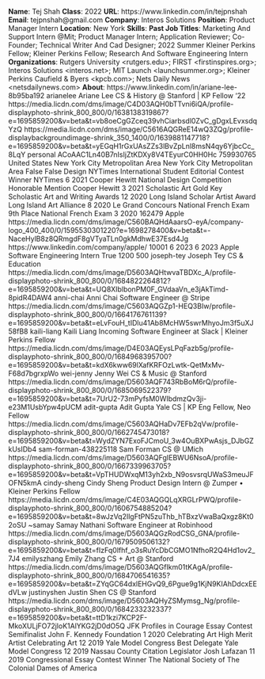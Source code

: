 **Name**: Tej Shah
**Class**: 2022
**URL**: https://www\.linkedin\.com/in/tejpnshah
**Email**: tejpnshah@gmail\.com
**Company**: Interos Solutions
**Position**: Product Manager Intern
**Location**: New York
**Skills**: 
**Past Job Titles**: Marketing And Support Intern @Mit; Product Manager Intern; Application Reviewer; Co\-Founder; Technical Writer And Cad Designer; 2022 Summer Kleiner Perkins Fellow; Kleiner Perkins Fellow; Research And Software Engineering Intern
**Organizations**: Rutgers University <rutgers\.edu>; FIRST <firstinspires\.org>; Interos Solutions <interos\.net>; MIT Launch <launchsummer\.org>; Kleiner Perkins Caufield & Byers <kpcb\.com>; Nets Daily News <netsdailynews\.com>
**About**: https://www\.linkedin\.com/in/ariane\-lee\-8b95ba192 arianelee Ariane Lee CS & History @ Stanford | KP Fellow ‘22 https://media\.licdn\.com/dms/image/C4D03AQH0bTTvni6iQA/profile\-displayphoto\-shrink\_800\_800/0/1638138319867?e=1695859200&v=beta&t=vb8oeCgGZceq39vhCiarbsdl0ZvC\_gDgxLEvxsdqYzQ https://media\.licdn\.com/dms/image/C5616AQGReE14wQ3ZQg/profile\-displaybackgroundimage\-shrink\_350\_1400/0/1639881147718?e=1695859200&v=beta&t=yEGqH1rGxUAsZZs3lBvZpLnl8msN4qy6YjbcCc\_8LqY personal ACoAAC1Ln40B7nIsIjZtKDXy8V4TEyurC0HH0Hc 759930765 United States New York City Metropolitan Area New York City Metropolitan Area False False Design NYTimes International Student Editorial Contest Winner  NYTimes 6 2021 Cooper Hewitt National Design Competition Honorable Mention Cooper Hewitt 3 2021 Scholastic Art Gold Key Scholastic Art and Writing Awards 12 2020 Long Island Scholar Artist Award Long Island Art Alliance 8 2020 Le Grand Concours National French Exam 9th Place National French Exam 3 2020 162479 Apple https://media\.licdn\.com/dms/image/C560BAQHdAaarsO\-eyA/company\-logo\_400\_400/0/1595530301220?e=1698278400&v=beta&t=\-NaceHylB8z8QRmgdF8gVTyaTLn0gkMdhwE37Esd4Jg https://www\.linkedin\.com/company/apple/ 10001 6 2023 6 2023 Apple Software Engineering Intern True 1200 500 joseph\-tey Joseph Tey CS & Education https://media\.licdn\.com/dms/image/D5603AQHtwvaTBDXc\_A/profile\-displayphoto\-shrink\_800\_800/0/1684822264812?e=1695859200&v=beta&t=UQ8XIblbonPM0F\_GVdaaVn\_e3jAkTimd\-8pidR4DAW4 anni\-chai Anni Chai Software Engineer @ Stripe https://media\.licdn\.com/dms/image/C5603AQGZp1\-HEQ3BIw/profile\-displayphoto\-shrink\_800\_800/0/1664176761139?e=1695859200&v=beta&t=eLvFouH\_tIDlu41Ab8McHW5swrMhyoJm3f5uXJ58fB8 kaili\-liang Kaili Liang Incoming Software Engineer at Slack | Kleiner Perkins Fellow https://media\.licdn\.com/dms/image/D4E03AQEysLPqFazb5g/profile\-displayphoto\-shrink\_800\_800/0/1684968395700?e=1695859200&v=beta&t=kdX6kww69lXafKRFOzLwtk\-QetMxMv\-F68d7bgrxpWo wei\-jenny Jenny Wei CS & Music @ Stanford https://media\.licdn\.com/dms/image/D5603AQF743RbBoM6rQ/profile\-displayphoto\-shrink\_800\_800/0/1685069522379?e=1695859200&v=beta&t=7UrU2\-73mPyfsM0WIbdmzQv3ji\-e23M1UsbYpw4pUCM adit\-gupta Adit Gupta Yale CS | KP Eng Fellow, Neo Fellow https://media\.licdn\.com/dms/image/C5603AQHaDv7EFb2qVw/profile\-displayphoto\-shrink\_800\_800/0/1662745473018?e=1695859200&v=beta&t=WydZYN7ExoFJCmoU\_3w4OuBXPwAsjs\_DJbGZkUsIDb4 sam\-forman\-438225118 Sam Forman CS @ UMich https://media\.licdn\.com/dms/image/D5603AQFgIEBWU6NsoA/profile\-displayphoto\-shrink\_800\_800/0/1667339963705?e=1695859200&v=beta&t=VpTHUDWxqM13yh2xb\_N9osvsrqUWaS3meuJFOFN5kmA cindy\-sheng Cindy Sheng Product Design Intern @ Zumper • Kleiner Perkins Fellow https://media\.licdn\.com/dms/image/C4E03AQGQLqXRGLrPWQ/profile\-displayphoto\-shrink\_800\_800/0/1606754885204?e=1695859200&v=beta&t=8wJzVq2IlgFtPN5zuThb\_hTBxzVwaBaQxgz8Kt02oSU ~samay Samay Nathani Software Engineer at Robinhood https://media\.licdn\.com/dms/image/D5603AQGzRodCSG\_GNA/profile\-displayphoto\-shrink\_800\_800/0/1679509506132?e=1695859200&v=beta&t=fIzFq0lfhf\_o3sRuYcDbCGMO1NfhoR2Q4Hd1ov2\_7J4 emilyszhang Emily Zhang CS \+ Art @ Stanford https://media\.licdn\.com/dms/image/D5603AQGfIkm01tKAgA/profile\-displayphoto\-shrink\_800\_800/0/1684706541635?e=1695859200&v=beta&t=ZYqGC64dxlEHGvQ9\_6Pgue9g1KjN9KIAhDdcxEEdVLw justinyshen Justin Shen CS @ Stanford https://media\.licdn\.com/dms/image/D5603AQHyZSMymsg\_Ng/profile\-displayphoto\-shrink\_800\_800/0/1684233232337?e=1695859200&v=beta&t=ttD1kzi7KCP2F\-MkoXULjFO72jloK1AlYKG2jD0dO5Q JFK Profiles in Courage Essay Contest Semifinalist John F\. Kennedy Foundation 1 2020 Celebrating Art High Merit Artist Celebrating Art 12 2019 Yale Model Congress Best Delegate Yale Model Congress 12 2019 Nassau County Citation Legislator Josh Lafazan 11 2019 Congressional Essay Contest Winner The National Society of The Colonial Dames of America
